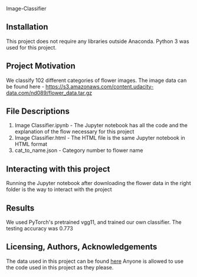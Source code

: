 Image-Classifier

## Installation

This project does not require any libraries outside Anaconda. Python 3 was used for this project.

## Project Motivation

We classify 102 different categories of flower images. The image data can be found here - https://s3.amazonaws.com/content.udacity-data.com/nd089/flower_data.tar.gz

## File Descriptions

1. Image Classifier.ipynb - The Jupyter notebook has all the code and the explanation of the flow necessary for this project
2. Image Classifier.html - The HTML file is the same Jupyter notebook in HTML format
3. cat_to_name.json - Category number to flower name

## Interacting with this project

Running the Jupyter notebook after downloading the flower data in the right folder is the way to interact with the project

## Results

We used PyTorch's pretrained vgg11, and trained our own classifier. The testing accuracy was 0.773

## Licensing, Authors, Acknowledgements

The data used in this project can be found [here](https://s3.amazonaws.com/content.udacity-data.com/nd089/flower_data.tar.gz)
Anyone is allowed to use the code used in this project as they please.
